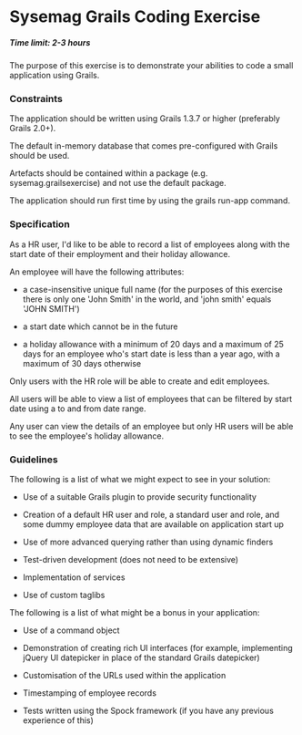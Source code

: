# Sysemag Grails Coding Exercise

##### Time limit: 2-3 hours

The purpose of this exercise is to demonstrate your abilities to code a small application
using Grails.


### Constraints

The application should be written using Grails 1.3.7 or higher (preferably Grails 2.0+).

The default in-memory database that comes pre-configured with Grails should be used.

Artefacts should be contained within a package (e.g. sysemag.grailsexercise) and not use
the default package.

The application should run first time by using the grails run-app command.


### Specification

As a HR user, I'd like to be able to record a list of employees along with the start date of
their employment and their holiday allowance.

An employee will have the following attributes:

* a case-insensitive unique full name (for the purposes of this exercise there is only
one 'John Smith' in the world, and 'john smith' equals 'JOHN SMITH')

* a start date which cannot be in the future

* a holiday allowance with a minimum of 20 days and a maximum of 25 days for an
employee who's start date is less than a year ago, with a maximum of 30 days
otherwise


Only users with the HR role will be able to create and edit employees.

All users will be able to view a list of employees that can be filtered by start date using a to
and from date range.

Any user can view the details of an employee but only HR users will be able to see the
employee's holiday allowance.


### Guidelines

The following is a list of what we might expect to see in your solution:

* Use of a suitable Grails plugin to provide security functionality

* Creation of a default HR user and role, a standard user and role, and some dummy
employee data that are available on application start up

* Use of more advanced querying rather than using dynamic finders

* Test-driven development (does not need to be extensive)

* Implementation of services

* Use of custom taglibs


The following is a list of what might be a bonus in your application:

* Use of a command object

* Demonstration of creating rich UI interfaces (for example, implementing jQuery UI
datepicker in place of the standard Grails datepicker)

* Customisation of the URLs used within the application

* Timestamping of employee records

* Tests written using the Spock framework (if you have any previous experience of
this)
